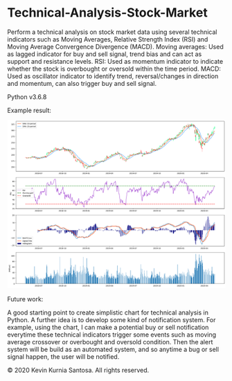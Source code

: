 # Technical-Analysis-Stock-Market

Perform a technical analysis on stock market data using several technical indicators such as Moving Averages, Relative Strength Index (RSI) and Moving Average Convergence Divergence (MACD). 
Moving averages: Used as lagged indicator for buy and sell signal, trend bias and can act as support and resistance levels.
RSI: Used as momentum indicator to indicate whether the stock is overbought or oversold within the time period.
MACD: Used as oscillator indicator to identify trend, reversal/changes in direction and momentum, can also trigger buy and sell signal.

Python v3.6.8

Example result:

<img src="charts/AAPL_technical_indicators.png">

Future work:

A good starting point to create simplistic chart for technical analysis in Python. A further idea is to develop some kind of notification system. For example, using the chart, I can make a potential buy or sell notification everytime these technical indicators trigger some events such as moving average crossover or overbought and oversold condition. Then the alert system will be build as an automated system, and so anytime a bug or sell signal happen, the user will be notified.

© 2020 Kevin Kurnia Santosa. All rights reserved.

